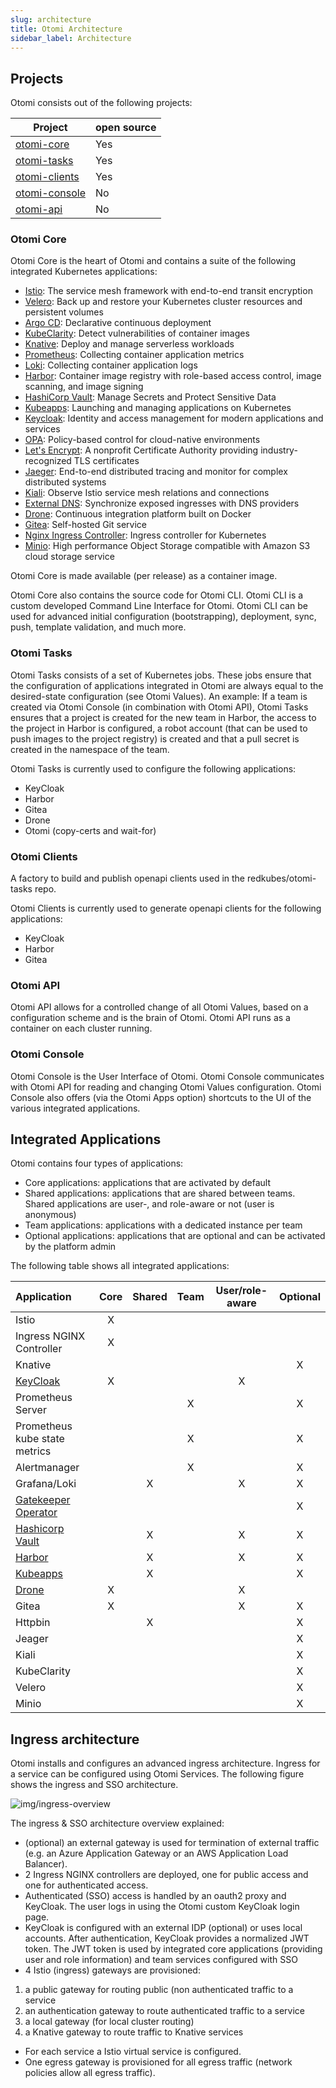 ```yaml
---
slug: architecture
title: Otomi Architecture
sidebar_label: Architecture
---
```


## Projects

Otomi consists out of the following projects:

| Project                                                    | open source |
| ---------------------------------------------------------- | ----------- |
| [otomi-core](https://github.com/redkubes/otomi-core)       | Yes         |
| [otomi-tasks](https://github.com/redkubes/otomi-tasks)     | Yes         |
| [otomi-clients](https://github.com/redkubes/otomi-clients) | Yes         |
| [otomi-console](https://github.com/redkubes/otomi-console) | No          |
| [otomi-api](https://github.com/redkubes/otomi-api)         | No          |


### Otomi Core

Otomi Core is the heart of Otomi and contains a suite of the following integrated Kubernetes applications:

- [Istio](https://github.com/istio/istio): The service mesh framework with end-to-end transit encryption
- [Velero](https://github.com/vmware-tanzu/velero): Back up and restore your Kubernetes cluster resources and persistent volumes
- [Argo CD](https://github.com/argoproj/argo-cd): Declarative continuous deployment
- [KubeClarity](https://github.com/openclarity/kubeclarity): Detect vulnerabilities of container images
- [Knative](https://github.com/knative/serving): Deploy and manage serverless workloads
- [Prometheus](https://github.com/prometheus/prometheus): Collecting container application metrics
- [Loki](https://github.com/grafana/loki): Collecting container application logs
- [Harbor](https://github.com/goharbor/harbor): Container image registry with role-based access control, image scanning, and image signing
- [HashiCorp Vault](https://github.com/hashicorp/vault): Manage Secrets and Protect Sensitive Data
- [Kubeapps](https://github.com/vmware-tanzu/kubeapps): Launching and managing applications on Kubernetes
- [Keycloak](https://github.com/keycloak/keycloak): Identity and access management for modern applications and services
- [OPA](https://github.com/open-policy-agent/opa): Policy-based control for cloud-native environments
- [Let's Encrypt](https://letsencrypt.org/): A nonprofit Certificate Authority providing industry-recognized TLS certificates
- [Jaeger](https://github.com/jaegertracing/jaeger): End-to-end distributed tracing and monitor for complex distributed systems
- [Kiali](https://github.com/kiali/kiali): Observe Istio service mesh relations and connections
- [External DNS](https://github.com/kubernetes-sigs/external-dns): Synchronize exposed ingresses with DNS providers
- [Drone](https://github.com/harness/drone): Continuous integration platform built on Docker
- [Gitea](https://github.com/go-gitea/gitea): Self-hosted Git service
- [Nginx Ingress Controller](https://github.com/kubernetes/ingress-nginx): Ingress controller for Kubernetes
- [Minio](https://github.com/minio/minio): High performance Object Storage compatible with Amazon S3 cloud storage service


Otomi Core is made available (per release) as a container image.

Otomi Core also contains the source code for Otomi CLI. Otomi CLI is a custom developed Command Line Interface for Otomi. Otomi CLI can be used for advanced initial configuration (bootstrapping), deployment, sync, push, template validation, and much more.

### Otomi Tasks

Otomi Tasks consists of a set of Kubernetes jobs. These jobs ensure that the configuration of applications integrated in Otomi are always equal to the desired-state configuration (see Otomi Values). An example: If a team is created via Otomi Console (in combination with Otomi API), Otomi Tasks ensures that a project is created for the new team in Harbor, the access to the project in Harbor is configured, a robot account (that can be used to push images to the project registry) is created and that a pull secret is created in the namespace of the team.

Otomi Tasks is currently used to configure the following applications:

- KeyCloak
- Harbor
- Gitea
- Drone
- Otomi (copy-certs and wait-for)

### Otomi Clients

A factory to build and publish openapi clients used in the redkubes/otomi-tasks repo.

Otomi Clients is currently used to generate openapi clients for the following applications:

- KeyCloak
- Harbor
- Gitea

### Otomi API

Otomi API allows for a controlled change of all Otomi Values, based on a configuration scheme and is the brain of Otomi. Otomi API runs as a container on each cluster running.

### Otomi Console

Otomi Console is the User Interface of Otomi. Otomi Console communicates with Otomi API for reading and changing Otomi Values configuration. Otomi Console also offers (via the Otomi Apps option) shortcuts to the UI of the various integrated applications.

## Integrated Applications

Otomi contains four types of applications:

- Core applications: applications that are activated by default
- Shared applications: applications that are shared between teams. Shared applications are user-, and role-aware or not (user is anonymous)
- Team applications: applications with a dedicated instance per team
- Optional applications: applications that are optional and can be activated by the platform admin

The following table shows all integrated applications:

| Application                                  | Core | Shared | Team | User/role-aware | Optional |
| :------------------------------------------- | :--: | :----: | :--: | :-------------: | :------: |
| Istio                                        |  X   |        |      |                 |          |
| Ingress NGINX Controller                     |  X   |        |      |                 |          |
| Knative                                      |      |        |      |                 |    X     |
| [KeyCloak](/docs/apps/keycloak)              |  X   |        |      |        X        |          |
| Prometheus Server                            |      |        |  X   |                 |    X     |
| Prometheus kube state metrics                |      |        |  X   |                 |    X     |
| Alertmanager                                 |      |        |  X   |                 |    X     |
| Grafana/Loki                                 |      |   X    |      |        X        |    X     |
| [Gatekeeper Operator](/docs/apps/gatekeeper) |      |        |      |                 |    X     |
| [Hashicorp Vault](/docs/apps/vault)          |      |   X    |      |        X        |    X     |
| [Harbor](/docs/apps/harbor)                  |      |   X    |      |        X        |    X     |
| [Kubeapps](/docs/apps/kubeapps)              |      |   X    |      |                 |    X     |
| [Drone](/docs/apps/drone)                    |  X   |        |      |        X        |          |
| Gitea                                        |  X   |        |      |        X        |    X     |
| Httpbin                                      |      |   X    |      |                 |    X     |
| Jeager                                       |      |        |      |                 |    X     |
| Kiali                                        |      |        |      |                 |    X     |
| KubeClarity                                  |      |        |      |                 |    X     |
| Velero                                       |      |        |      |                 |    X     |
| Minio                                        |      |        |      |                 |    X     |

## Ingress architecture

Otomi installs and configures an advanced ingress architecture. Ingress for a service can be configured using Otomi Services. The following figure shows the ingress and SSO architecture.

![img/ingress-overview](/img/ingress-overview.svg)

The ingress & SSO architecture overview explained:

- (optional) an external gateway is used for termination of external traffic (e.g. an Azure Application Gateway or an AWS Application Load Balancer).
- 2 Ingress NGINX controllers are deployed, one for public access and one for authenticated access.
- Authenticated (SSO) access is handled by an oauth2 proxy and KeyCloak. The user logs in using the Otomi custom KeyCloak login page. 
- KeyCloak is configured with an external IDP (optional) or uses local accounts. After authentication, KeyCloak provides a normalized JWT token. The JWT token is used by integrated core applications (providing user and role information) and team services configured with SSO
- 4 Istio (ingress) gateways are provisioned: 
1.  a public gateway for routing public (non authenticated traffic to a service
2.  an authentication gateway to route authenticated traffic to a service
3.  a local gateway (for local cluster routing)
4.  a Knative gateway to route traffic to Knative services
- For each service a Istio virtual service is configured.
- One egress gateway is provisioned for all egress traffic (network policies allow all egress traffic).
